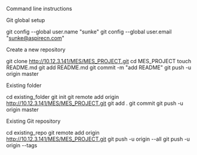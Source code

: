Command line instructions


Git global setup

git config --global user.name "sunke"
git config --global user.email "sunke@aspirecn.com"

Create a new repository

git clone http://10.12.3.141/MES/MES_PROJECT.git
cd MES_PROJECT
touch README.md
git add README.md
git commit -m "add README"
git push -u origin master

Existing folder

cd existing_folder
git init
git remote add origin http://10.12.3.141/MES/MES_PROJECT.git
git add .
git commit
git push -u origin master

Existing Git repository

cd existing_repo
git remote add origin http://10.12.3.141/MES/MES_PROJECT.git
git push -u origin --all
git push -u origin --tags